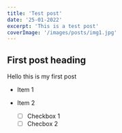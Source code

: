 ```yaml
---
title: 'Test post'
date: '25-01-2022'
excerpt: 'This is a test post'
coverImage: '/images/posts/img1.jpg'
---
```

## First post heading

Hello this is my first post

* Item 1
* Item 2

  * [ ] Checkbox 1
  * [ ] Checbox 2
